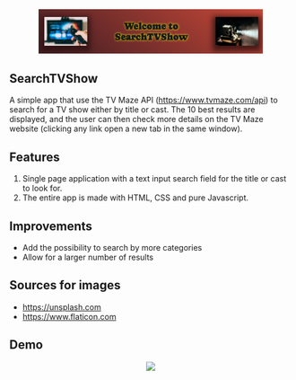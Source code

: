 <div align="center">
 <img src="img/banner.png" width="400px">
</div>

## SearchTVShow

A simple app that use the TV Maze API (https://www.tvmaze.com/api) to search for a TV show either by title or cast. The 10 best results are displayed, and the user can then check more details on the TV Maze website (clicking any link open a new tab in the same window).

## Features

1. Single page application with a text input search field for the title or cast to look for.
2. The entire app is made with HTML, CSS and pure Javascript.

## Improvements

- Add the possibility to search by more categories
- Allow for a larger number of results

## Sources for images

- https://unsplash.com
- https://www.flaticon.com

## Demo

<div align="center">
 <img src="img/demo.mp4" height="600px">
</div>
